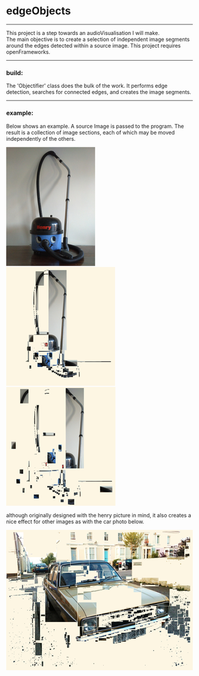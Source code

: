 # edgeObjects

* * *
This project is a step towards an audioVisualisation I will make.   
The main objective is to create a selection of independent image segments around the edges detected within a source image. This project requires openFrameworks.    
* * *
### build:
The 'Objectifier' class does the bulk of the work. It performs edge detection, searches for connected edges, and creates the image segments.    
* * *
### example:
Below shows an example. A source Image is passed to the program. The result is a collection of image sections, each of which may be moved independently of the others.

![sourceImage](/bin/images/henry1.jpg) ![output](/bin/images/henry2.png) ![outputJumbled](/bin/images/henry3.png)    

although originally designed with the henry picture in mind, it also creates a nice effect for other images as with the car photo below.   

![carObjects](/bin/images/carObjects.png)
